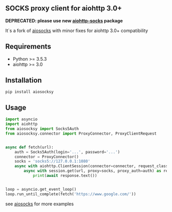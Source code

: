 ## SOCKS proxy client for aiohttp 3.0+
**DEPRECATED: please use new [aiohttp-socks](https://github.com/romis2012/aiohttp-socks) package**

It`s a fork of [aiosocks](https://github.com/nibrag/aiosocks) with minor fixes for aiohttp 3.0+ compatibility

## Requirements
- Python >= 3.5.3
- aiohttp >= 3.0

## Installation
```
pip install aiosocksy
```

## Usage

```python
import asyncio
import aiohttp
from aiosocksy import Socks5Auth
from aiosocksy.connector import ProxyConnector, ProxyClientRequest


async def fetch(url):
    auth = Socks5Auth(login='...', password='...')
    connector = ProxyConnector()
    socks = 'socks5://127.0.0.1:1080'
    async with aiohttp.ClientSession(connector=connector, request_class=ProxyClientRequest) as session:
        async with session.get(url, proxy=socks, proxy_auth=auth) as response:
            print(await response.text())


loop = asyncio.get_event_loop()
loop.run_until_complete(fetch('https://www.google.com/'))
```

see [aiosocks](https://github.com/nibrag/aiosocks) for more examples
